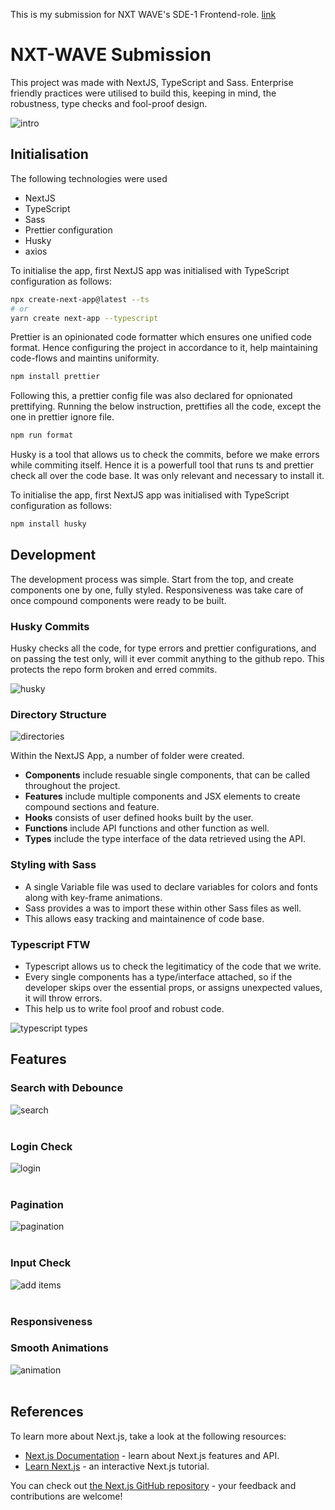 This is my submission for NXT WAVE's SDE-1 Frontend-role. [link](https://nxt-wave-eshaan.netlify.app/)

# NXT-WAVE Submission

This project was made with NextJS, TypeScript and Sass. Enterprise friendly practices were utilised to build this, keeping in mind, the robustness, type checks and fool-proof design.

![intro](./images/tabs.gif)

## Initialisation

The following technologies were used

- NextJS
- TypeScript
- Sass
- Prettier configuration
- Husky
- axios

To initialise the app, first NextJS app was initialised with TypeScript configuration as follows:

```bash
npx create-next-app@latest --ts
# or
yarn create next-app --typescript
```

Prettier is an opinionated code formatter which ensures one unified code format. Hence configuring the project in accordance to it, help maintaining code-flows and maintins uniformity.

```bash
npm install prettier
```

Following this, a prettier config file was also declared for opnionated prettifying. Running the below instruction, prettifies all the code, except the one in prettier ignore file.

```bash
npm run format
```

Husky is a tool that allows us to check the commits, before we make errors while commiting itself. Hence it is a powerfull tool that runs ts and prettier check all over the code base. It was only relevant and necessary to install it.

To initialise the app, first NextJS app was initialised with TypeScript configuration as follows:

```bash
npm install husky
```

## Development

The development process was simple. Start from the top, and create components one by one, fully styled. Responsiveness was take care of once compound components were ready to be built.

### Husky Commits

Husky checks all the code, for type errors and prettier configurations, and on passing the test only, will it ever commit anything to the github repo. This protects the repo form broken and erred commits.

![husky](./images/husky.png)

### Directory Structure

![directories](./images/directory.png)

Within the NextJS App, a number of folder were created.

- **Components** include resuable single components, that can be called throughout the project.
- **Features** include multiple components and JSX elements to create compound sections and feature.
- **Hooks** consists of user defined hooks built by the user.
- **Functions** include API functions and other function as well.
- **Types** include the type interface of the data retrieved using the API.

### Styling with Sass

- A single Variable file was used to declare variables for colors and fonts along with key-frame animations.
- Sass provides a was to import these within other Sass files as well.
- This allows easy tracking and maintainence of code base.

### Typescript FTW

- Typescript allows us to check the legitimaticy of the code that we write.
- Every single components has a type/interface attached, so if the developer skips over the essential props, or assigns unexpected values, it will throw errors.
- This help us to write fool proof and robust code.

![typescript types](./images/typed.png)

## Features

### Search with Debounce

![search](./images/search.gif)
<br /><br />

### Login Check

![login](./images/login.gif)
<br /><br />

### Pagination

![pagination](./images/pagination.gif)
<br /><br />

### Input Check

![add items](./images/addItems.gif)
<br /><br />

### Responsiveness

### Smooth Animations

![animation](./images/anim.gif)
<br /><br />

## References

To learn more about Next.js, take a look at the following resources:

- [Next.js Documentation](https://nextjs.org/docs) - learn about Next.js features and API.
- [Learn Next.js](https://nextjs.org/learn) - an interactive Next.js tutorial.

You can check out [the Next.js GitHub repository](https://github.com/vercel/next.js/) - your feedback and contributions are welcome!
